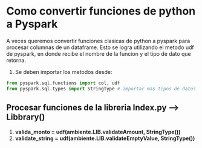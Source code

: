 # Como convertir funciones de python a Pyspark
A veces queremos convertir funciones clasicas de python a pyspark para procesar columnas de un dataframe.
Esto se logra utilizando el metodo udf de pyspark, en donde recibe el nombre de la funcion y el tipo de dato que retorna.

1. Se deben importar los metodos desde:

```python
from pyspark.sql.functions import col, udf
from pyspark.sql.types import StringType # importar mas tipos de datos
```

## Procesar funciones de la libreria Index.py --> Libbrary()
1. **valida_monto = udf(ambiente.LIB.validateAmount, StringType())**        
2. **validate_string = udf(ambiente.LIB.validateEmptyValue, StringType())**

